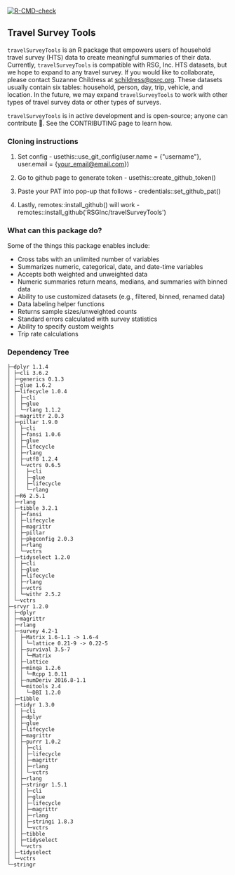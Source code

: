   <!-- badges: start -->
  [![R-CMD-check](https://github.com/RSGInc/travelSurveyTools/actions/workflows/R-CMD-check.yaml/badge.svg)](https://github.com/RSGInc/travelSurveyTools/actions/workflows/R-CMD-check.yaml)
  <!-- badges: end -->

## Travel Survey Tools
`travelSurveyTools` is an R package that empowers users of household travel survey (HTS) data to create meaningful summaries of their data. Currently, `travelSurveyTools` is compatible with RSG, Inc. HTS datasets, but we hope to expand to any travel survey. If you would like to collaborate, please contact Suzanne Childress at schildress@psrc.org. These datasets usually contain six tables: household, person, day, trip, vehicle, and location. In the future, we may expand `travelSurveyTools` to work with other types of travel survey data or other types of surveys.

`travelSurveyTools` is in active development and is open-source; anyone can contribute 🤝. See the CONTRIBUTING page to learn how.

### Cloning instructions

1. Set config - 
usethis::use_git_config(user.name = {"username"}, user.email = {your_email@email.com})

2. Go to github page to generate token - 
usethis::create_github_token()

3. Paste your PAT into pop-up that follows - 
credentials::set_github_pat()

4. Lastly, remotes::install_github() will work - 
remotes::install_github('RSGInc/travelSurveyTools')


### What can this package do?
Some of the things this package enables include:
* Cross tabs with an unlimited number of variables 
* Summarizes numeric, categorical, date, and date-time variables
* Accepts both weighted and unweighted data
* Numeric summaries return means, medians, and summaries with binned data
* Ability to use customized datasets (e.g., filtered, binned, renamed data)
* Data labeling helper functions
* Returns sample sizes/unweighted counts
* Standard errors calculated with survey statistics
* Ability to specify custom weights
* Trip rate calculations

### Dependency Tree
```
├─dplyr 1.1.4
│ ├─cli 3.6.2
│ ├─generics 0.1.3
│ ├─glue 1.6.2
│ ├─lifecycle 1.0.4
│ │ ├─cli
│ │ ├─glue
│ │ └─rlang 1.1.2
│ ├─magrittr 2.0.3
│ ├─pillar 1.9.0
│ │ ├─cli
│ │ ├─fansi 1.0.6
│ │ ├─glue
│ │ ├─lifecycle
│ │ ├─rlang
│ │ ├─utf8 1.2.4
│ │ └─vctrs 0.6.5
│ │   ├─cli
│ │   ├─glue
│ │   ├─lifecycle
│ │   └─rlang
│ ├─R6 2.5.1
│ ├─rlang
│ ├─tibble 3.2.1
│ │ ├─fansi
│ │ ├─lifecycle
│ │ ├─magrittr
│ │ ├─pillar
│ │ ├─pkgconfig 2.0.3
│ │ ├─rlang
│ │ └─vctrs
│ ├─tidyselect 1.2.0
│ │ ├─cli
│ │ ├─glue
│ │ ├─lifecycle
│ │ ├─rlang
│ │ ├─vctrs
│ │ └─withr 2.5.2
│ └─vctrs
├─srvyr 1.2.0
│ ├─dplyr
│ ├─magrittr
│ ├─rlang
│ ├─survey 4.2-1
│ │ ├─Matrix 1.6-1.1 -> 1.6-4
│ │ │ └─lattice 0.21-9 -> 0.22-5
│ │ ├─survival 3.5-7 
│ │ │ └─Matrix
│ │ ├─lattice
│ │ ├─minqa 1.2.6
│ │ │ └─Rcpp 1.0.11
│ │ ├─numDeriv 2016.8-1.1
│ │ └─mitools 2.4
│ │   └─DBI 1.2.0
│ ├─tibble
│ ├─tidyr 1.3.0
│ │ ├─cli
│ │ ├─dplyr
│ │ ├─glue
│ │ ├─lifecycle
│ │ ├─magrittr
│ │ ├─purrr 1.0.2
│ │ │ ├─cli
│ │ │ ├─lifecycle
│ │ │ ├─magrittr
│ │ │ ├─rlang
│ │ │ └─vctrs
│ │ ├─rlang
│ │ ├─stringr 1.5.1
│ │ │ ├─cli
│ │ │ ├─glue
│ │ │ ├─lifecycle
│ │ │ ├─magrittr
│ │ │ ├─rlang
│ │ │ ├─stringi 1.8.3
│ │ │ └─vctrs
│ │ ├─tibble
│ │ ├─tidyselect
│ │ └─vctrs
│ ├─tidyselect
│ └─vctrs
└─stringr
```
